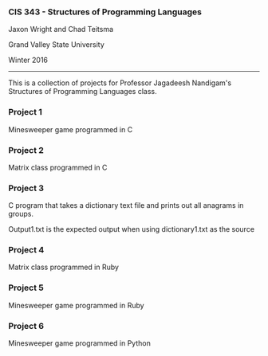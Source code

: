 ### CIS 343 - Structures of Programming Languages
Jaxon Wright and Chad Teitsma

Grand Valley State University

Winter 2016

---

This is a collection of projects for Professor Jagadeesh Nandigam's Structures of Programming Languages class.
### Project 1
Minesweeper game programmed in C
### Project 2
Matrix class programmed in C
### Project 3
C program that takes a dictionary text file and prints out all anagrams in groups.

Output1.txt is the expected output when using dictionary1.txt as the source
### Project 4
Matrix class programmed in Ruby
### Project 5
Minesweeper game programmed in Ruby
### Project 6
Minesweeper game programmed in Python
